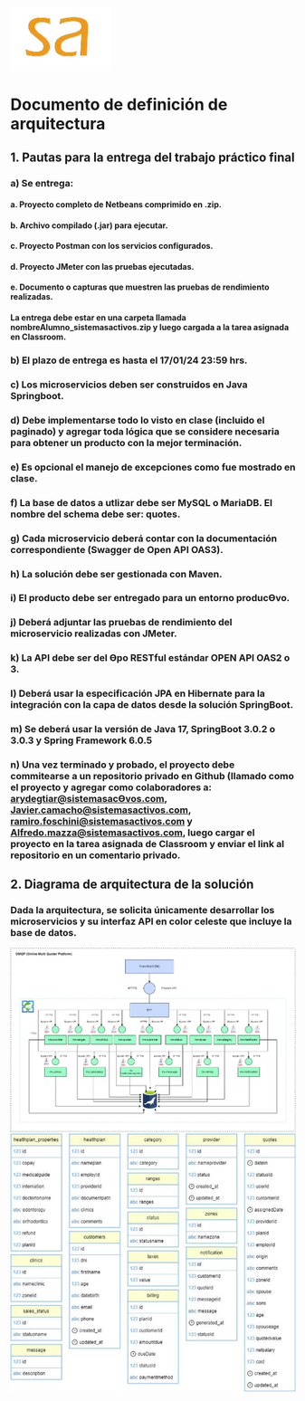 ![logo-sistemasactivos](./src/main/resources/static/images/sa.png)
# Documento de definición de arquitectura

## 1. Pautas para la entrega del trabajo práctico final

### a) Se entrega:
#### a. Proyecto completo de Netbeans comprimido en .zip.
#### b. Archivo compilado (.jar) para ejecutar.
#### c. Proyecto Postman con los servicios configurados.
#### d. Proyecto JMeter con las pruebas ejecutadas.
#### e. Documento o capturas que muestren las pruebas de rendimiento realizadas.
#### La entrega debe estar en una carpeta llamada nombreAlumno_sistemasactivos.zip y luego cargada a la tarea asignada en Classroom.
### b) El plazo de entrega es hasta el 17/01/24 23:59 hrs.
### c) Los microservicios deben ser construidos en Java Springboot.
### d) Debe implementarse todo lo visto en clase (incluido el paginado) y agregar toda lógica que se considere necesaria para obtener un producto con la mejor terminación.
### e) Es opcional el manejo de excepciones como fue mostrado en clase.
### f) La base de datos a utlizar debe ser MySQL o MariaDB. El nombre del schema debe ser: quotes.
### g) Cada microservicio deberá contar con la documentación correspondiente (Swagger de Open API OAS3).
### h) La solución debe ser gestionada con Maven.
### i) El producto debe ser entregado para un entorno producƟvo.
### j) Deberá adjuntar las pruebas de rendimiento del microservicio realizadas con JMeter.
### k) La API debe ser del Ɵpo RESTful estándar OPEN API OAS2 o 3.
### l) Deberá usar la especificación JPA en Hibernate para la integración con la capa de datos desde la solución SpringBoot.
### m) Se deberá usar la versión de Java 17, SpringBoot 3.0.2 o 3.0.3 y Spring Framework 6.0.5
### n) Una vez terminado y probado, el proyecto debe commitearse a un repositorio privado en Github (llamado como el proyecto y agregar como colaboradores a: arydegtiar@sistemasacƟvos.com, Javier.camacho@sistemasactivos.com, ramiro.foschini@sistemasactivos.com y Alfredo.mazza@sistemasactivos.com, luego cargar el proyecto en la tarea asignada de Classroom y enviar el link al repositorio en un comentario privado.

## 2. Diagrama de arquitectura de la solución

### Dada la arquitectura, se solicita únicamente desarrollar los microservicios y su interfaz API en color celeste que incluye la base de datos. 

![diagrama-arquitectura](./src/main/resources/static/images/diagrama-arquitectura.jpg)
![diagrama-basededatos](./src/main/resources/static/images/diagrama-bd.png)


